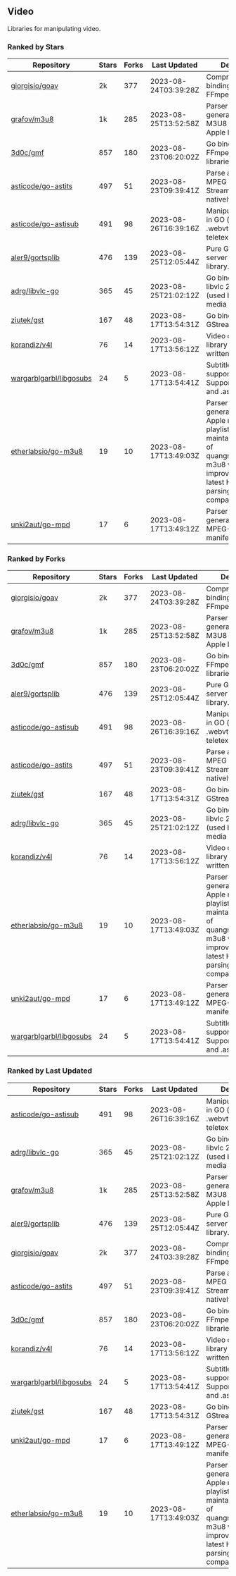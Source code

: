 ## Video

Libraries for manipulating video.

### Ranked by Stars

| Repository | Stars | Forks | Last Updated | Description | 
|------------|-------|-------|--------------|-------------|
| [giorgisio/goav](https://github.com/giorgisio/goav) | 2k | 377 | 2023-08-24T03:39:28Z |  Comprehensive Go bindings for FFmpeg. |
| [grafov/m3u8](https://github.com/grafov/m3u8) | 1k | 285 | 2023-08-25T13:52:58Z |  Parser and generator library of M3U8 playlists for Apple HLS. |
| [3d0c/gmf](https://github.com/3d0c/gmf) | 857 | 180 | 2023-08-23T06:20:02Z |  Go bindings for FFmpeg av\* libraries. |
| [asticode/go-astits](https://github.com/asticode/go-astits) | 497 | 51 | 2023-08-23T09:39:41Z |  Parse and demux MPEG Transport Streams (.ts) natively in GO. |
| [asticode/go-astisub](https://github.com/asticode/go-astisub) | 491 | 98 | 2023-08-26T16:39:16Z |  Manipulate subtitles in GO (.srt, .stl, .ttml, .webvtt, .ssa/.ass, teletext, .smi, etc.). |
| [aler9/gortsplib](https://github.com/aler9/gortsplib) | 476 | 139 | 2023-08-25T12:05:44Z |  Pure Go RTSP server and client library. |
| [adrg/libvlc-go](https://github.com/adrg/libvlc-go) | 365 | 45 | 2023-08-25T21:02:12Z |  Go bindings for libvlc 2.X/3.X/4.X (used by the VLC media player). |
| [ziutek/gst](https://github.com/ziutek/gst) | 167 | 48 | 2023-08-17T13:54:31Z |  Go bindings for GStreamer. |
| [korandiz/v4l](https://github.com/korandiz/v4l) | 76 | 14 | 2023-08-17T13:56:12Z |  Video capture library for Linux, written in Go. |
| [wargarblgarbl/libgosubs](https://github.com/wargarblgarbl/libgosubs) | 24 | 5 | 2023-08-17T13:54:41Z |  Subtitle format support for go. Supports .srt, .ttml, and .ass. |
| [etherlabsio/go-m3u8](https://github.com/etherlabsio/go-m3u8) | 19 | 10 | 2023-08-17T13:49:03Z |  Parser and generator library for Apple m3u8 playlists. Actively maintained version of quangngotan95/go-m3u8 with improvements and latest HLS playlist parsing compatibility. |
| [unki2aut/go-mpd](https://github.com/unki2aut/go-mpd) | 17 | 6 | 2023-08-17T13:49:12Z |  Parser and generator library for MPEG-DASH manifest files. |

### Ranked by Forks

| Repository | Stars | Forks | Last Updated | Description | 
|------------|-------|-------|--------------|-------------|
| [giorgisio/goav](https://github.com/giorgisio/goav) | 2k | 377 | 2023-08-24T03:39:28Z |  Comprehensive Go bindings for FFmpeg. |
| [grafov/m3u8](https://github.com/grafov/m3u8) | 1k | 285 | 2023-08-25T13:52:58Z |  Parser and generator library of M3U8 playlists for Apple HLS. |
| [3d0c/gmf](https://github.com/3d0c/gmf) | 857 | 180 | 2023-08-23T06:20:02Z |  Go bindings for FFmpeg av\* libraries. |
| [aler9/gortsplib](https://github.com/aler9/gortsplib) | 476 | 139 | 2023-08-25T12:05:44Z |  Pure Go RTSP server and client library. |
| [asticode/go-astisub](https://github.com/asticode/go-astisub) | 491 | 98 | 2023-08-26T16:39:16Z |  Manipulate subtitles in GO (.srt, .stl, .ttml, .webvtt, .ssa/.ass, teletext, .smi, etc.). |
| [asticode/go-astits](https://github.com/asticode/go-astits) | 497 | 51 | 2023-08-23T09:39:41Z |  Parse and demux MPEG Transport Streams (.ts) natively in GO. |
| [ziutek/gst](https://github.com/ziutek/gst) | 167 | 48 | 2023-08-17T13:54:31Z |  Go bindings for GStreamer. |
| [adrg/libvlc-go](https://github.com/adrg/libvlc-go) | 365 | 45 | 2023-08-25T21:02:12Z |  Go bindings for libvlc 2.X/3.X/4.X (used by the VLC media player). |
| [korandiz/v4l](https://github.com/korandiz/v4l) | 76 | 14 | 2023-08-17T13:56:12Z |  Video capture library for Linux, written in Go. |
| [etherlabsio/go-m3u8](https://github.com/etherlabsio/go-m3u8) | 19 | 10 | 2023-08-17T13:49:03Z |  Parser and generator library for Apple m3u8 playlists. Actively maintained version of quangngotan95/go-m3u8 with improvements and latest HLS playlist parsing compatibility. |
| [unki2aut/go-mpd](https://github.com/unki2aut/go-mpd) | 17 | 6 | 2023-08-17T13:49:12Z |  Parser and generator library for MPEG-DASH manifest files. |
| [wargarblgarbl/libgosubs](https://github.com/wargarblgarbl/libgosubs) | 24 | 5 | 2023-08-17T13:54:41Z |  Subtitle format support for go. Supports .srt, .ttml, and .ass. |

### Ranked by Last Updated

| Repository | Stars | Forks | Last Updated | Description | 
|------------|-------|-------|--------------|-------------|
| [asticode/go-astisub](https://github.com/asticode/go-astisub) | 491 | 98 | 2023-08-26T16:39:16Z |  Manipulate subtitles in GO (.srt, .stl, .ttml, .webvtt, .ssa/.ass, teletext, .smi, etc.). |
| [adrg/libvlc-go](https://github.com/adrg/libvlc-go) | 365 | 45 | 2023-08-25T21:02:12Z |  Go bindings for libvlc 2.X/3.X/4.X (used by the VLC media player). |
| [grafov/m3u8](https://github.com/grafov/m3u8) | 1k | 285 | 2023-08-25T13:52:58Z |  Parser and generator library of M3U8 playlists for Apple HLS. |
| [aler9/gortsplib](https://github.com/aler9/gortsplib) | 476 | 139 | 2023-08-25T12:05:44Z |  Pure Go RTSP server and client library. |
| [giorgisio/goav](https://github.com/giorgisio/goav) | 2k | 377 | 2023-08-24T03:39:28Z |  Comprehensive Go bindings for FFmpeg. |
| [asticode/go-astits](https://github.com/asticode/go-astits) | 497 | 51 | 2023-08-23T09:39:41Z |  Parse and demux MPEG Transport Streams (.ts) natively in GO. |
| [3d0c/gmf](https://github.com/3d0c/gmf) | 857 | 180 | 2023-08-23T06:20:02Z |  Go bindings for FFmpeg av\* libraries. |
| [korandiz/v4l](https://github.com/korandiz/v4l) | 76 | 14 | 2023-08-17T13:56:12Z |  Video capture library for Linux, written in Go. |
| [wargarblgarbl/libgosubs](https://github.com/wargarblgarbl/libgosubs) | 24 | 5 | 2023-08-17T13:54:41Z |  Subtitle format support for go. Supports .srt, .ttml, and .ass. |
| [ziutek/gst](https://github.com/ziutek/gst) | 167 | 48 | 2023-08-17T13:54:31Z |  Go bindings for GStreamer. |
| [unki2aut/go-mpd](https://github.com/unki2aut/go-mpd) | 17 | 6 | 2023-08-17T13:49:12Z |  Parser and generator library for MPEG-DASH manifest files. |
| [etherlabsio/go-m3u8](https://github.com/etherlabsio/go-m3u8) | 19 | 10 | 2023-08-17T13:49:03Z |  Parser and generator library for Apple m3u8 playlists. Actively maintained version of quangngotan95/go-m3u8 with improvements and latest HLS playlist parsing compatibility. |

